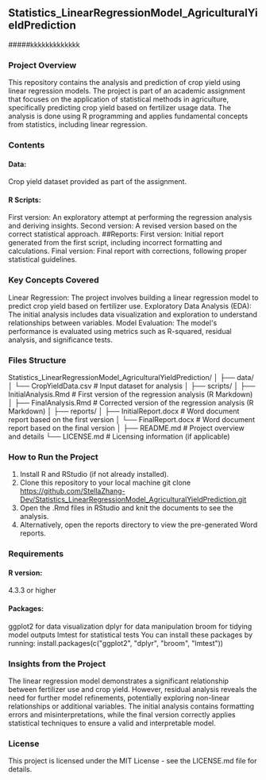 ## Statistics_LinearRegressionModel_AgriculturalYieldPrediction

#####kkkkkkkkkkkkk

### Project Overview
This repository contains the analysis and prediction of crop yield using linear regression models. The project is part of an academic assignment that focuses on the application of statistical methods in agriculture, specifically predicting crop yield based on fertilizer usage data. The analysis is done using R programming and applies fundamental concepts from statistics, including linear regression.

### Contents
#### Data: 
Crop yield dataset provided as part of the assignment.
#### R Scripts:
First version: An exploratory attempt at performing the regression analysis and deriving insights.
Second version: A revised version based on the correct statistical approach.
##Reports:
First version: Initial report generated from the first script, including incorrect formatting and calculations.
Final version: Final report with corrections, following proper statistical guidelines.

### Key Concepts Covered
Linear Regression: The project involves building a linear regression model to predict crop yield based on fertilizer use.
Exploratory Data Analysis (EDA): The initial analysis includes data visualization and exploration to understand relationships between variables.
Model Evaluation: The model's performance is evaluated using metrics such as R-squared, residual analysis, and significance tests.

### Files Structure

Statistics_LinearRegressionModel_AgriculturalYieldPrediction/
│
├── data/
│   └── CropYieldData.csv          # Input dataset for analysis
│
├── scripts/
│   ├── InitialAnalysis.Rmd        # First version of the regression analysis (R Markdown)
│   ├── FinalAnalysis.Rmd          # Corrected version of the regression analysis (R Markdown)
│
├── reports/
│   ├── InitialReport.docx         # Word document report based on the first version
│   └── FinalReport.docx           # Word document report based on the final version
│
├── README.md                      # Project overview and details
└── LICENSE.md                     # Licensing information (if applicable)

### How to Run the Project
1. Install R and RStudio (if not already installed).
2. Clone this repository to your local machine git clone https://github.com/StellaZhang-Dev/Statistics_LinearRegressionModel_AgriculturalYieldPrediction.git
3. Open the .Rmd files in RStudio and knit the documents to see the analysis.
4. Alternatively, open the reports directory to view the pre-generated Word reports.

### Requirements
#### R version: 
4.3.3 or higher
#### Packages:
ggplot2 for data visualization
dplyr for data manipulation
broom for tidying model outputs
lmtest for statistical tests
You can install these packages by running:
install.packages(c("ggplot2", "dplyr", "broom", "lmtest"))

### Insights from the Project
The linear regression model demonstrates a significant relationship between fertilizer use and crop yield. However, residual analysis reveals the need for further model refinements, potentially exploring non-linear relationships or additional variables.
The initial analysis contains formatting errors and misinterpretations, while the final version correctly applies statistical techniques to ensure a valid and interpretable model.

### License
This project is licensed under the MIT License - see the LICENSE.md file for details.

